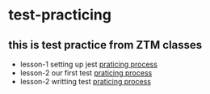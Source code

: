 # test-practicing
## this is test practice from ZTM classes
- lesson-1 setting up jest [praticing process](https://www.notion.so/271-Setting-Up-Jest-82a2c76c5efc4e8c8bc336f1ff55d716)
- lesson-2 our first test [praticing process](https://www.notion.so/272-Our-First-Tests-a2213e06609b4d1baf1dcd8b20a9db63)
- lesson-2 writting test [praticing process](https://www.notion.so/273-Writing-Tests-37710a1b47d244cbab474866ab1f4ac8)
